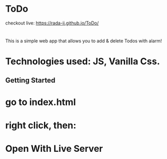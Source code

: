 # ToDo
checkout live: https://rada-ii.github.io/ToDo/
#
This is a simple web app that allows you to add & delete Todos with alarm!

# Technologies used: JS, Vanilla Css.

## Getting Started
# go to index.html
# right click, then:
# Open With Live Server
